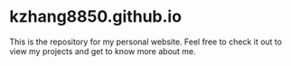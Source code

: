 # kzhang8850.github.io


This is the repository for my personal website. Feel free to check it out to view my projects and get to know more about me.
